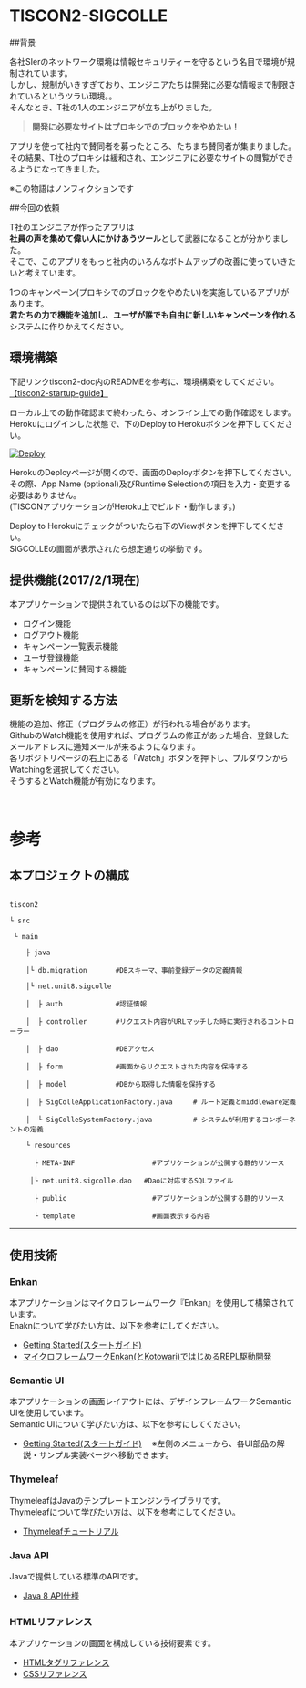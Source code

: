 # TISCON2-SIGCOLLE

##背景

各社SIerのネットワーク環境は情報セキュリティーを守るという名目で環境が規制されています。  
しかし、規制がいきすぎており、エンジニアたちは開発に必要な情報まで制限されているというツラい環境。。  
そんなとき、T社の1人のエンジニアが立ち上がりました。  

>**開発に必要なサイトはプロキシでのブロックをやめたい！**  

アプリを使って社内で賛同者を募ったところ、たちまち賛同者が集まりました。  
その結果、T社のプロキシは緩和され、エンジニアに必要なサイトの閲覧ができるようになってきました。  

※この物語はノンフィクションです


##今回の依頼


T社のエンジニアが作ったアプリは  
**社員の声を集めて偉い人にかけあうツール**として武器になることが分かりました。  
そこで、このアプリをもっと社内のいろんなボトムアップの改善に使っていきたいと考えています。  

1つのキャンペーン(プロキシでのブロックをやめたい)を実施しているアプリがあります。  
**君たちの力で機能を追加し、ユーザが誰でも自由に新しいキャンペーンを作れる**システムに作りかえてください。  


## 環境構築

下記リンクtiscon2-doc内のREADMEを参考に、環境構築をしてください。  
[【tiscon2-startup-guide】](https://github.com/tiscon/tiscon2-startup-guide)

ローカル上での動作確認まで終わったら、オンライン上での動作確認をします。  
Herokuにログインした状態で、下のDeploy to Herokuボタンを押下してください。  

[![Deploy](https://www.herokucdn.com/deploy/button.svg)](https://heroku.com/deploy)  

HerokuのDeployページが開くので、画面のDeployボタンを押下してください。  
その際、App Name (optional)及びRuntime Selectionの項目を入力・変更する必要はありません。  
(TISCONアプリケーションがHeroku上でビルド・動作します。)  

Deploy to Herokuにチェックがついたら右下のViewボタンを押下してください。  
SIGCOLLEの画面が表示されたら想定通りの挙動です。  

## 提供機能(2017/2/1現在)
本アプリケーションで提供されているのは以下の機能です。  
- ログイン機能
- ログアウト機能
- キャンペーン一覧表示機能
- ユーザ登録機能
- キャンペーンに賛同する機能


## 更新を検知する方法
機能の追加、修正（プログラムの修正）が行われる場合があります。  
GithubのWatch機能を使用すれば、プログラムの修正があった場合、登録したメールアドレスに通知メールが来るようになります。  
各リポジトリページの右上にある「Watch」ボタンを押下し、プルダウンからWatchingを選択してください。  
そうするとWatch機能が有効になります。  

<br>

# 参考
## 本プロジェクトの構成


```

tiscon2

└ src

 └ main

    ├ java

    │└ db.migration       #DBスキーマ、事前登録データの定義情報

    │└ net.unit8.sigcolle

    │  ├ auth             #認証情報

    │  ├ controller       #リクエスト内容がURLマッチした時に実行されるコントローラー

    │  ├ dao              #DBアクセス

    │  ├ form             #画面からリクエストされた内容を保持する

    │  ├ model            #DBから取得した情報を保持する

    │  ├ SigColleApplicationFactory.java     # ルート定義とmiddleware定義

    │  └ SigColleSystemFactory.java          # システムが利用するコンポーネントの定義

    └ resources

      ├ META-INF                   #アプリケーションが公開する静的リソース

　　　│└ net.unit8.sigcolle.dao   #Daoに対応するSQLファイル

      ├ public                     #アプリケーションが公開する静的リソース

      └ template                   #画面表示する内容

```


---
## 使用技術
### Enkan
本アプリケーションはマイクロフレームワーク『Enkan』を使用して構築されています。  
Enaknについて学びたい方は、以下を参考にしてください。
- [Getting Started(スタートガイド)](https://enkan.github.io/getting-started.html)
- [マイクロフレームワークEnkan(とKotowari)ではじめるREPL駆動開発](http://www.slideshare.net/kawasima/enkankotowarirepl)


### Semantic UI
本アプリケーションの画面レイアウトには、デザインフレームワークSemantic UIを使用しています。  
Semantic UIについて学びたい方は、以下を参考にしてください。
- [Getting Started(スタートガイド)](http://semantic-ui.com/introduction/getting-started.html)
　※左側のメニューから、各UI部品の解説・サンプル実装ページへ移動できます。

### Thymeleaf
ThymeleafはJavaのテンプレートエンジンライブラリです。  
Thymeleafについて学びたい方は、以下を参考にしてください。
- [Thymeleafチュートリアル](http://www.thymeleaf.org/doc/tutorials/2.1/usingthymeleaf_ja.html)


### Java API
Javaで提供している標準のAPIです。  
- [Java 8 API仕様](https://docs.oracle.com/javase/jp/8/docs/api/)

### HTMLリファレンス
本アプリケーションの画面を構成している技術要素です。  
- [HTMLタグリファレンス](http://www.htmq.com/html/indexm.shtml)
- [CSSリファレンス](http://www.htmq.com/style/index.shtml)
